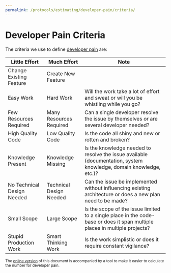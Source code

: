 ```yaml
---
permalink: /protocols/estimating/developer-pain/criteria/
---
```


# Developer Pain Criteria

The criteria we use to define [developer pain](../) are:

| Little Effort              | Much Effort             | Note                                                                                                                       |
| -------------------------- | ----------------------- | -------------------------------------------------------------------------------------------------------------------------- |
| Change Existing Feature    | Create New Feature      |                                                                                                                            |
| Easy Work                  | Hard Work               | Will the work take a lot of effort and sweat or will you be whistling while you go?                                        |
| Few Resources Required     | Many Resources Required | Can a single developer resolve the issue by themselves or are several developer needed?                                    |
| High Quality Code          | Low Quality Code        | Is the code all shiny and new or rotten and broken?                                                                        |
| Knowledge Present          | Knowledge Missing       | Is the knowledge needed to resolve the issue available (documentation, system knowledge, domain knowledge, etc.)?          |
| No Technical Design Needed | Technical Design Needed | Can the issue be implemented without influencing existing architecture or does a new plan need to be made?                 |
| Small Scope                | Large Scope             | Is the scope of the issue limited to a single place in the code-base or does it span multiple places in multiple projects? |
| Stupid Production Work     | Smart Thinking Work     | Is the work simplistic or does it require constant vigilance?                                                              |

<sup>The [online version][developer pain calculator] of this document is accompanied by a tool to make it 
easier to calculate the number for developer pain.</sup>

[developer pain calculator]: https://guides.dealerdirect.io/protocols/estimating/developer-pain/criteria/
